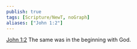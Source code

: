 ```yaml
---
publish: true
tags: [Scripture/NewT, noGraph]
aliases: ["John 1:2"]
---
```

[John 1:2](https://churchofjesuschrist.org/study/scriptures/nt/john/1?lang=eng&id=p2#p2) The same was in the beginning with God.
